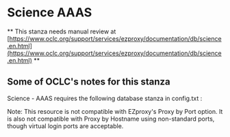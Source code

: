 # Science AAAS
** This stanza needs manual review at [https://www.oclc.org/support/services/ezproxy/documentation/db/science.en.html](https://www.oclc.org/support/services/ezproxy/documentation/db/science.en.html) **

## Some of OCLC's notes for this stanza

Science - AAAS requires the following database stanza in config.txt :

Note: This resource is not compatible with EZproxy's Proxy by Port option. It is also not compatible with Proxy by Hostname using non-standard ports, though virtual login ports are acceptable.
